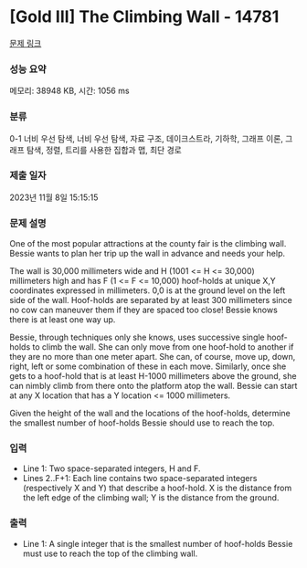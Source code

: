 # [Gold III] The Climbing Wall - 14781 

[문제 링크](https://www.acmicpc.net/problem/14781) 

### 성능 요약

메모리: 38948 KB, 시간: 1056 ms

### 분류

0-1 너비 우선 탐색, 너비 우선 탐색, 자료 구조, 데이크스트라, 기하학, 그래프 이론, 그래프 탐색, 정렬, 트리를 사용한 집합과 맵, 최단 경로

### 제출 일자

2023년 11월 8일 15:15:15

### 문제 설명

<p>One of the most popular attractions at the county fair is the climbing wall. Bessie wants to plan her trip up the wall in advance and needs your help.</p>

<p>The wall is 30,000 millimeters wide and H (1001 <= H <= 30,000) millimeters high and has F (1 <= F <= 10,000) hoof-holds at unique X,Y coordinates expressed in millimeters. 0,0 is at the ground level on the left side of the wall. Hoof-holds are separated by at least 300 millimeters since no cow can maneuver them if they are spaced too close! Bessie knows there is at least one way up.</p>

<p>Bessie, through techniques only she knows, uses successive single hoof-holds to climb the wall. She can only move from one hoof-hold to another if they are no more than one meter apart. She can, of course, move up, down, right, left or some combination of these in each move. Similarly, once she gets to a hoof-hold that is at least H-1000 millimeters above the ground, she can nimbly climb from there onto the platform atop the wall. Bessie can start at any X location that has a Y location <= 1000 millimeters.</p>

<p>Given the height of the wall and the locations of the hoof-holds, determine the smallest number of hoof-holds Bessie should use to reach the top.</p>

### 입력 

 <ul>
	<li>Line 1: Two space-separated integers, H and F.</li>
	<li>Lines 2..F+1: Each line contains two space-separated integers (respectively X and Y) that describe a hoof-hold. X is the distance from the left edge of the climbing wall; Y is the distance from the ground.</li>
</ul>

### 출력 

 <ul>
	<li>Line 1: A single integer that is the smallest number of hoof-holds Bessie must use to reach the top of the climbing wall.</li>
</ul>

